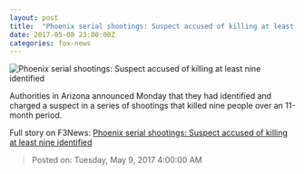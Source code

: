```yaml
---
layout: post
title:  "Phoenix serial shootings: Suspect accused of killing at least nine identified"
date: 2017-05-08 23:00:00Z
categories: fox-news
---
```


![Phoenix serial shootings: Suspect accused of killing at least nine identified](http://a57.foxnews.com/images.foxnews.com/content/fox-news/us/2017/05/08/phoenix-serial-shootings-suspect-accused-killing-at-least-nine-identified/_jcr_content/par/featured-media/media-0.img.jpg/0/0/1494282838380.jpg?ve=1)

Authorities in Arizona announced Monday that they had identified and charged a suspect in a series of shootings that killed nine people over an 11-month period.


Full story on F3News: [Phoenix serial shootings: Suspect accused of killing at least nine identified](http://www.f3nws.com/n/tPJcVE)

> Posted on: Tuesday, May 9, 2017 4:00:00 AM
